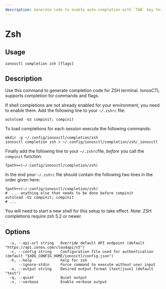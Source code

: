```yaml
---
description: Generate code to enable auto-completion with `TAB` key for ZSH terminal
---
```


# Zsh

## Usage

```text
ionosctl completion zsh [flags]
```

## Description

Use this command to generate completion code for ZSH terminal. IonosCTL supports completion for commands and flags.

If shell completions are not already enabled for your environment, you need to enable them. 
Add the following line to your `~/.zshrc` file:

    autoload -Uz compinit; compinit

To load completions for each session execute the following commands:

    mkdir -p ~/.config/ionosctl/completion/zsh
    ionosctl completion zsh > ~/.config/ionosctl/completion/zsh/_ionosctl

Finally add the following line to your `~/.zshrc`file, *before* you
call the `compinit` function:

    fpath+=(~/.config/ionosctl/completion/zsh)

In the end your `~/.zshrc` file should contain the following two lines in the order given here:

    fpath+=(~/.config/ionosctl/completion/zsh)
    #  ... anything else that needs to be done before compinit
    autoload -Uz compinit; compinit
    # ...

You will need to start a new shell for this setup to take effect.
Note: ZSH completions require zsh 5.2 or newer.

## Options

```text
  -u, --api-url string   Override default API endpoint (default "https://api.ionos.com/cloudapi/v5")
  -c, --config string    Configuration file used for authentication (default "$XDG_CONFIG_HOME/ionosctl/config.json")
  -h, --help             help for zsh
      --ignore-stdin     Force command to execute without user input
  -o, --output string    Desired output format [text|json] (default "text")
  -q, --quiet            Quiet output
  -v, --verbose          Enable verbose output
```

